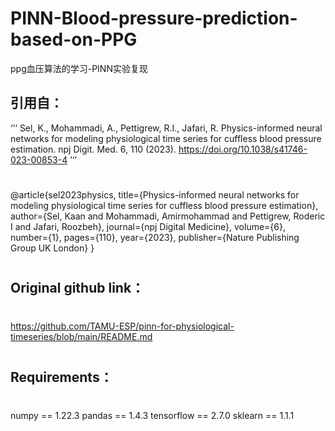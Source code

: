 # PINN-Blood-pressure-prediction-based-on-PPG
ppg血压算法的学习-PINN实验复现

## 引用自：
‘’‘
Sel, K., Mohammadi, A., Pettigrew, R.I., Jafari, R. Physics-informed neural networks for modeling physiological time series for cuffless blood pressure estimation. npj Digit. Med. 6, 110 (2023). https://doi.org/10.1038/s41746-023-00853-4
’‘’

#
@article{sel2023physics,
  title={Physics-informed neural networks for modeling physiological time series for cuffless blood pressure estimation},
  author={Sel, Kaan and Mohammadi, Amirmohammad and Pettigrew, Roderic I and Jafari, Roozbeh},
  journal={npj Digital Medicine},
  volume={6},
  number={1},
  pages={110},
  year={2023},
  publisher={Nature Publishing Group UK London}
}
#

## Original github link：
#
https://github.com/TAMU-ESP/pinn-for-physiological-timeseries/blob/main/README.md
#

## Requirements：
#
numpy == 1.22.3
pandas == 1.4.3
tensorflow == 2.7.0
sklearn == 1.1.1
#
